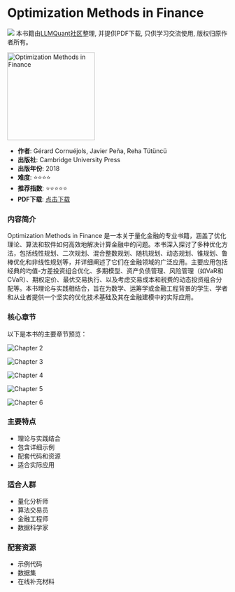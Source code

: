 # Optimization Methods in Finance

![](https://fastly.jsdelivr.net/gh/bucketio/img3@main/2024/09/04/1725464231869-e0b2f727-2a0f-4270-bf6c-31ddc350426a.gif)
本书籍由[LLMQuant社区](https://llmquant.com/)整理, 并提供PDF下载, 只供学习交流使用, 版权归原作者所有。

<img src="1.png" alt="Optimization Methods in Finance" width="200"/>

- **作者**: Gérard Cornuéjols, Javier Peña, Reha Tütüncü
- **出版社**: Cambridge University Press
- **出版年份**: 2018
- **难度**: ⭐⭐⭐⭐
- **推荐指数**: ⭐⭐⭐⭐⭐
- **PDF下载**: [点击下载](https://asset.quant-wiki.com/pdf/Optimization%20Methods%20in%20Finance%EF%BC%88%E7%AC%AC%E4%BA%8C%E7%89%88%EF%BC%89.pdf)

### 内容简介

Optimization Methods in Finance 是一本关于量化金融的专业书籍，涵盖了优化理论、算法和软件如何高效地解决计算金融中的问题。本书深入探讨了多种优化方法，包括线性规划、二次规划、混合整数规划、随机规划、动态规划、锥规划、鲁棒优化和非线性规划等，并详细阐述了它们在金融领域的广泛应用。主要应用包括经典的均值-方差投资组合优化、多期模型、资产负债管理、风险管理（如VaR和CVaR）、期权定价、最优交易执行、以及考虑交易成本和税费的动态投资组合分配等。本书理论与实践相结合，旨在为数学、运筹学或金融工程背景的学生、学者和从业者提供一个坚实的优化技术基础及其在金融建模中的实际应用。

### 核心章节

以下是本书的主要章节预览：

![Chapter 2](2.png)

![Chapter 3](3.png)

![Chapter 4](4.png)

![Chapter 5](5.png)

![Chapter 6](6.png)

### 主要特点

- 理论与实践结合
- 包含详细示例
- 配套代码和资源
- 适合实际应用

### 适合人群

- 量化分析师
- 算法交易员
- 金融工程师
- 数据科学家

### 配套资源

- 示例代码
- 数据集
- 在线补充材料